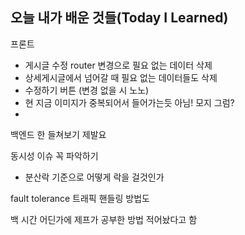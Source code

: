 ## 오늘 내가 배운 것들(Today I Learned)

프론트

- 게시글 수정 router 변경으로 필요 없는 데이터 삭제
- 상세게시글에서 넘어갈 때 필요 없는 데이터들도 삭제
- 수정하기 버튼 (변경 없을 시 노노)
- 현 지금 이미지가 중복되어서 들어가는듯 아님! 모지 그럼?
-

백엔드 한 들쳐보기 제발요

동시성 이슈 꼭 파악하기

- 분산락 기준으로 어떻게 락을 걸것인가

fault tolerance
트래픽 핸들링 방법도

백 시간 어딘가에 제프가 공부한 방법 적어놨다고 함
